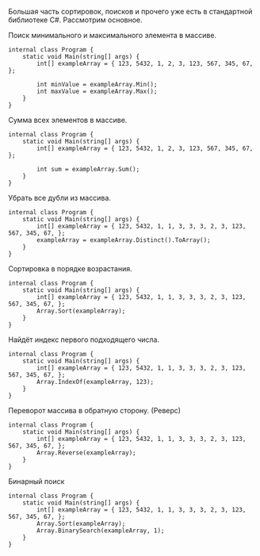 Большая часть сортировок, поисков и прочего уже есть в стандартной библиотеке C#. Рассмотрим основное.

Поиск минимального и максимального элемента в массиве.
```Csharp
internal class Program {
    static void Main(string[] args) {
        int[] exampleArray = { 123, 5432, 1, 2, 3, 123, 567, 345, 67, };

        int minValue = exampleArray.Min();
        int maxValue = exampleArray.Max();
    }
}
```

Сумма всех элементов в массиве.
```Csharp
internal class Program {
    static void Main(string[] args) {
        int[] exampleArray = { 123, 5432, 1, 2, 3, 123, 567, 345, 67, };

        int sum = exampleArray.Sum();
    }
}
```

Убрать все дубли из массива.
```Csharp
internal class Program {
    static void Main(string[] args) {
        int[] exampleArray = { 123, 5432, 1, 1, 3, 3, 3, 2, 3, 123, 567, 345, 67, };
        exampleArray = exampleArray.Distinct().ToArray();
    }
}
```

Сортировка в порядке возрастания.
```Csharp
internal class Program {
    static void Main(string[] args) {
        int[] exampleArray = { 123, 5432, 1, 1, 3, 3, 3, 2, 3, 123, 567, 345, 67, };
        Array.Sort(exampleArray);
    }
}
```

Найдёт индекс первого подходящего числа.
```Csharp
internal class Program {
    static void Main(string[] args) {
        int[] exampleArray = { 123, 5432, 1, 1, 3, 3, 3, 2, 3, 123, 567, 345, 67, };
        Array.IndexOf(exampleArray, 123);
    }
}
```

Переворот массива в обратную сторону. (Реверс)
```Csharp
internal class Program {
    static void Main(string[] args) {
        int[] exampleArray = { 123, 5432, 1, 1, 3, 3, 3, 2, 3, 123, 567, 345, 67, };
        Array.Reverse(exampleArray);
    }
}
```

Бинарный поиск
```Csharp
internal class Program {
    static void Main(string[] args) {
        int[] exampleArray = { 123, 5432, 1, 1, 3, 3, 3, 2, 3, 123, 567, 345, 67, };
        Array.Sort(exampleArray);
        Array.BinarySearch(exampleArray, 1);
    }
}
```